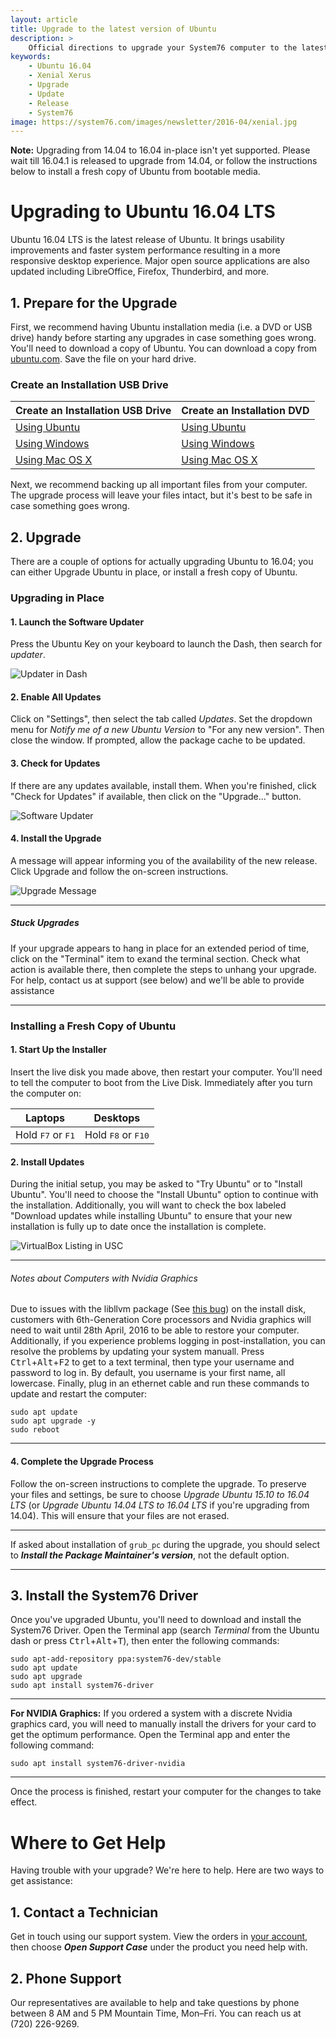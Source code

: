```yaml
---
layout: article
title: Upgrade to the latest version of Ubuntu
description: >
    Official directions to upgrade your System76 computer to the latest version of Ubuntu.
keywords:
    - Ubuntu 16.04
    - Xenial Xerus
    - Upgrade
    - Update
    - Release
    - System76
image: https://system76.com/images/newsletter/2016-04/xenial.jpg
---
```


**Note:** Upgrading from 14.04 to 16.04 in-place isn't yet supported. Please wait till 16.04.1 is released to upgrade from 14.04, or follow the instructions below to install a fresh copy of Ubuntu from bootable media.

# Upgrading to Ubuntu 16.04 LTS

Ubuntu 16.04 LTS is the latest release of Ubuntu. It brings usability improvements and faster system performance resulting in a more responsive desktop experience. Major open source applications are also updated including LibreOffice, Firefox, Thunderbird, and more.

## 1. Prepare for the Upgrade

First, we recommend having Ubuntu installation media (i.e. a DVD or USB drive) handy before starting any upgrades in case something goes wrong. You'll need to download a copy of Ubuntu. You can download a copy from [ubuntu.com](http://www.ubuntu.com/download/desktop). Save the file on your hard drive.

### Create an Installation USB Drive

Create an Installation USB Drive  | Create an Installation DVD
--------------------------------- | ---------------------------
[Using Ubuntu](http://www.ubuntu.com/download/desktop/create-a-usb-stick-on-ubuntu) | [Using Ubuntu](http://www.ubuntu.com/download/desktop/burn-a-dvd-on-ubuntu)
[Using Windows](http://www.ubuntu.com/download/desktop/create-a-usb-stick-on-windows) | [Using Windows](http://www.ubuntu.com/download/desktop/burn-a-dvd-on-windows)
[Using Mac OS X](http://www.ubuntu.com/download/desktop/create-a-usb-stick-on-mac-osx) | [Using Mac OS X](http://www.ubuntu.com/download/desktop/burn-a-dvd-on-mac-osx)

Next, we recommend backing up all important files from your computer. The upgrade process will leave your files intact, but it's best to be safe in case something goes wrong.

## 2. Upgrade

There are a couple of options for actually upgrading Ubuntu to 16.04; you can either Upgrade Ubuntu in place, or install a fresh copy of Ubuntu.


### Upgrading in Place

#### 1. Launch the Software Updater

Press the Ubuntu Key on your keyboard to launch the Dash, then search for *updater*. 

![Updater in Dash](/images/upgrade/Step-1.jpg)

#### 2. Enable All Updates

Click on "Settings", then select the tab called *Updates*. Set the dropdown menu for *Notify me of a new Ubuntu Version* to "For any new version". Then close the window. If prompted, allow the package cache to be updated.

#### 3. Check for Updates

If there are any updates available, install them. When you're finished, click "Check for Updates" if available, then click on the "Upgrade..." button.

![Software Updater](/images/upgrade/Step-2.jpg)

#### 4. Install the Upgrade

A message will appear informing you of the availability of the new release. Click Upgrade and follow the on-screen instructions.

![Upgrade Message](/images/upgrade/Step-3.jpg)


---

##### Stuck Upgrades

If your upgrade appears to hang in place for an extended period of time, click on the "Terminal" item to exand the terminal section. Check what action is available there, then complete the steps to unhang your upgrade. For help, contact us at support (see below) and we'll be able to provide assistance

---


### Installing a Fresh Copy of Ubuntu

#### 1. Start Up the Installer

Insert the live disk you made above, then restart your computer. You'll need to tell the computer to boot from the Live Disk. Immediately after you turn the computer on: 

Laptops                             | Desktops
----------------------------------- | ------------------------------------
Hold <kbd>F7</kbd> or <kbd>F1</kbd> | Hold <kbd>F8</kbd> or <kbd>F10</kbd>

#### 2. Install Updates

During the initial setup, you may be asked to "Try Ubuntu" or to "Install Ubuntu". You'll need to choose the "Install Ubuntu" option to continue with the installation. Additionally, you will want to check the box labeled "Download updates while installing Ubuntu" to ensure that your new installation is fully up to date once the installation is complete.

![VirtualBox Listing in USC](/images/restore/updates.png)


---

###### Notes about Computers with Nvidia Graphics

Due to issues with the libllvm package (See [this bug](https://bugs.launchpad.net/oem-priority/+bug/1564156)) on the install disk, customers with 6th-Generation Core processors and Nvidia graphics will need to wait until 28th April, 2016 to be able to restore your computer. Additionally, if you experience problems logging in post-installation, you can resolve the problems by updating your system manuall. Press <kbd>Ctrl</kbd>+<kbd>Alt</kbd>+<kbd>F2</kbd> to get to a text terminal, then type your username and password to log in. By default, you username is your first name, all lowercase. Finally, plug in an ethernet cable and run these commands to update and restart the computer:

```
sudo apt update
sudo apt upgrade -y
sudo reboot
```

---


#### 4. Complete the Upgrade Process

Follow the on-screen instructions to complete the upgrade. To preserve your files and settings, be sure to choose *Upgrade Ubuntu 15.10 to 16.04 LTS* (or *Upgrade Ubuntu 14.04 LTS to 16.04 LTS* if you're upgrading from 14.04). This will ensure that your files are not erased.


---

If asked about installation of `grub_pc` during the upgrade, you should select to **_Install the Package Maintainer's version_**, not the default option.

---

## 3. Install the System76 Driver

Once you've upgraded Ubuntu, you'll need to download and install the System76 Driver. Open the Terminal app (search _Terminal_ from the Ubuntu dash or press <kbd>Ctrl</kbd>+<kbd>Alt</kbd>+<kbd>T</kbd>), then enter the following commands:

    sudo apt-add-repository ppa:system76-dev/stable
    sudo apt update
    sudo apt upgrade
    sudo apt install system76-driver

---

**For NVIDIA Graphics:** If you ordered a system with a discrete Nvidia graphics card, you will need to manually install the drivers for your card to get the optimum performance. Open the Terminal app and enter the following command:

    sudo apt install system76-driver-nvidia

---

Once the process is finished, restart your computer for the changes to take effect.

# Where to Get Help

Having trouble with your upgrade? We're here to help. Here are two ways to get assistance:

## 1. Contact a Technician

Get in touch using our support system. View the orders in [your account](https://system76.com/my-account/orders), then choose **_Open Support Case_** under the product you need help with.

## 2. Phone Support

Our representatives are available to help and take questions by phone between 8 AM and 5 PM Mountain Time, Mon–Fri. You can reach us at (720) 226-9269.
